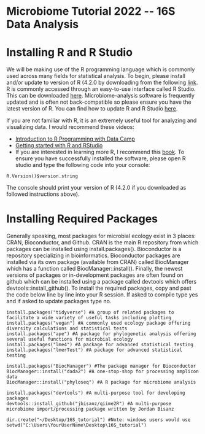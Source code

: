 # Microbiome Tutorial 2022 -- 16S Data Analysis

# Installing R and R Studio
We will be making use of the R programming language which is commonly used across many fields for statistical analysis. To begin, please install and/or update to version of R (4.2.0 by downloading from the following [link](https://ftp.osuosl.org/pub/cran/). R is commonly accessed through an easy-to-use interface called R Studio. This can be downloaded [here](https://www.rstudio.com/products/rstudio/download/). Microbiome-analysis software is frequently updated and is often not back-compatible so please ensure you have the latest version of R. You can find how to update R and R Studio [here](https://bootstrappers.umassmed.edu/bootstrappers-courses/courses/rCourse/Additional_Resources/Updating_R.html#updating-on-mac-and-ubuntu). 

If you are not familiar with R, it is an extremely useful tool for analyzing and visualizing data. I would recommend these videos:

- [Introduction to R Programming with Data Camp](https://www.youtube.com/watch?v=HkNFn6eosaU)
- [Getting started with R and RStudio](https://www.youtube.com/watch?v=lVKMsaWju8w&t=3s)
- If you are interested in learning more R, I recommend this [book](https://www.amazon.com/Data-Science-Transform-Visualize-Model/dp/1491910399/ref=sr_1_9?dchild=1&keywords=tidyverse&qid=1620329413&s=books&sr=1-9).
To ensure you have successfully installed the software, please open R studio and type the following code into your console:

```
R.Version()$version.string
```
The console should print your version of R (4.2.0 if you downloaded as followed instructions above). 

# Installing Required Packages
Generally speaking, most packages for microbial ecology exist in 3 places: CRAN, Bioconductor, and Github. CRAN is the main R repository from which packages can be installed using install.packages(). Bioconductor is a repository specializing in bioinformatics. Bioconductor packages are installed via its own package (available from CRAN) called BiocManager which has a function called BiocManager::install(). Finally, the newest versions of packages or in-development packages are often found on github which can be installed using a package called devtools which offers devtools::install_github(). To install the required packages, copy and past the code below line by line into your R session. If asked to compile type yes and if asked to update packages type no.

```{r setup, include=FALSE}
install.packages("tidyverse") #A group of related packages to facilitate a wide variety of useful tasks including plotting
install.packages("vegan") #A commonly used ecology package offering diversity calculations and statistical tests
install.packages("ape") #A package for phylogenetic analysis offering several useful functions for microbial ecology
install.packages("lme4") #A package for advanced statistical testing
install.packages("lmerTest") #A package for advanced statistical testing

install.packages("BiocManager") #The package manager for Bioconductor
BiocManager::install("dada2") #A one-stop-shop for processing amplicon data
BiocManager::install("phyloseq") #A R package for microbiome analysis

install.packages("devtools") #A multi-purpose tool for developing packages
devtools::install_github("jbisanz/qiime2R") #A multi-purpose microbiome import/processing package written by Jordan Bisanz
```

```
dir.create("~/Desktop/16S_tutorial") #Note: windows users would use setwd("C:\Users\YourUserName\Desktop\16S_tutorial")
```
